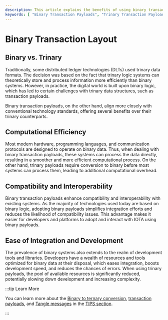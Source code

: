```yaml
---
description: This article explains the benefits of using binary transaction payloads over trinary ones, including improvements in computational efficiency, compatibility, and ease of integration.
keywords: [ "Binary Transaction Payloads", "Trinary Transaction Payloads", "Computational Efficiency", "Compatibility", "Integration" ]
---
```


# Binary Transaction Layout

## Binary vs. Trinary

Traditionally, some distributed ledger technologies (DLTs) used trinary data formats.
The decision was based on the fact that trinary logic systems can theoretically store and process information more
efficiently than binary systems.
However, in practice, the digital world is built upon binary logic, which has led to certain challenges with trinary
data structures, such as transaction payloads.

Binary transaction payloads, on the other hand, align more closely with conventional technology standards, offering
several benefits over their trinary counterparts.

## Computational Efficiency

Most modern hardware, programming languages, and communication protocols are designed to operate on binary data.
Thus, when dealing with binary transaction payloads, these systems can process the data directly,
resulting in a smoother and more efficient computational process.
On the other hand, trinary payloads require conversion to binary before most systems can process them, leading to
additional computational overhead.

## Compatibility and Interoperability

Binary transaction payloads enhance compatibility and interoperability with existing systems.
As the majority of technologies used today are based on binary logic,
adopting binary payloads simplifies integration efforts and reduces the likelihood of compatibility issues.
This advantage makes it easier for developers and platforms to adopt and interact with IOTA using binary payloads.

## Ease of Integration and Development

The prevalence of binary systems also extends to the realm of development tools and libraries.
Developers have a wealth of resources and tools optimized for binary data at their disposal,
which eases integration, boosts development speed, and reduces the chances of errors.
When using trinary payloads, the pool of available resources is significantly reduced,
potentially slowing down development and increasing complexity.

:::tip Learn More

You can learn more about the [Binary to ternary conversion](https://wiki.iota.org/tips/tips/TIP-0005/),
[transaction payloads](https://wiki.iota.org/tips/tips/TIP-0007/),
and [Tangle messages](https://wiki.iota.org/tips/tips/TIP-0006/) in the [TIPS section](../tips.md).

:::